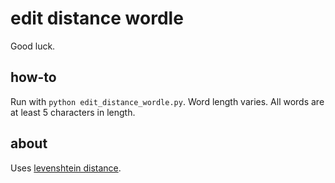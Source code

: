 # edit distance wordle
Good luck. 

## how-to

Run with `python edit_distance_wordle.py`. Word length varies. All words are at least 5 characters in length.

## about

Uses [levenshtein distance](https://en.m.wikipedia.org/wiki/Levenshtein_distance). 